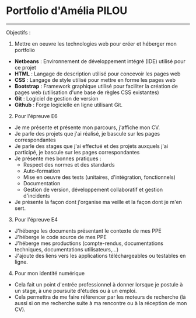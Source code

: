 # Portfolio d'Amélia PILOU
---
Objectifs :
1. Mettre en oeuvre les technologies web pour créer et héberger mon portfolio
* **Netbeans** : Environnement de développement intégré (IDE) utilisé pour ce projet
* **HTML** : Langage de description utilisé pour concevoir les pages web
* **CSS** : Langage de style utilisé pour mettre en forme les pages web
* **Bootstrap** : Framework graphique utilisé pour faciliter la création de pages web (utilisation d'une base de règles CSS existantes)
* **Git** : Logiciel de gestion de version
* **Github** : Forge logicielle en ligne utilisant Git.

2. Pour l'épreuve E6
* Je me présente et présente mon parcours, j'affiche mon CV.
* Je parle des projets que j'ai réalisé, je bascule sur les pages correspondantes
* Je parle des stages que j'ai effectué et des projets auxquels j'ai participé, je bascule sur les pages correspondantes
* Je présente mes bonnes pratiques :
    * Respect des normes et des standards
    * Auto-formation
    * Mise en oeuvre des tests (unitaires, d'intégration, fonctionnels)
    * Documentation
    * Gestion de version, développement collaboratif et gestion d'incidents
* Je présente la façon dont j'organise ma veille et la façon dont je m'en sert.

3. Pour l'épreuve E4
* J'héberge les documents présentant le contexte de mes PPE
* J'héberge le code source de mes PPE
* J'héberge mes productions (compte-rendus, documentations techniques, documentations utilisateurs,...)
* J'ajoute des liens vers les applications téléchargeables ou testables en ligne.

4. Pour mon identité numérique
* Cela fait un point d'entrée professionnel à donner lorsque je postule à un stage, à une poursuite d'études ou à un emploi.
* Cela permettra de me faire référencer par les moteurs de recherche (là aussi si on me recherche suite à ma rencontre ou à la réception de mon CV).
